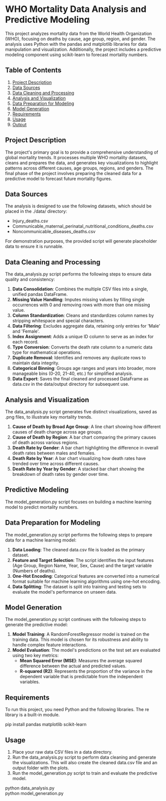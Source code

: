 # **WHO Mortality Data Analysis and Predictive Modeling**

This project analyzes mortality data from the World Health Organization (WHO), focusing on deaths by cause, age group, region, and gender. The analysis uses Python with the pandas and matplotlib libraries for data manipulation and visualization. Additionally, the project includes a predictive modeling component using scikit-learn to forecast mortality numbers.

## **Table of Contents**

1. [Project Description](https://www.google.com/search?q=%23project-description)  
2. [Data Sources](https://www.google.com/search?q=%23data-sources)  
3. [Data Cleaning and Processing](https://www.google.com/search?q=%23data-cleaning-and-processing)  
4. [Analysis and Visualization](https://www.google.com/search?q=%23analysis-and-visualization)  
5. [Data Preparation for Modeling](https://www.google.com/search?q=%23data-preparation-for-modeling)  
6. [Model Generation](https://www.google.com/search?q=%23model-generation)  
7. [Requirements](https://www.google.com/search?q=%23requirements)  
8. [Usage](https://www.google.com/search?q=%23usage)  
9. [Output](https://www.google.com/search?q=%23output)

## **Project Description**

The project's primary goal is to provide a comprehensive understanding of global mortality trends. It processes multiple WHO mortality datasets, cleans and prepares the data, and generates key visualizations to highlight patterns across different causes, age groups, regions, and genders. The final phase of the project involves preparing the cleaned data for a predictive model to forecast future mortality figures.

## **Data Sources**

The analysis is designed to use the following datasets, which should be placed in the ./data/ directory:

* Injury\_deaths.csv  
* Communicable\_maternal\_perinatal\_nutritional\_conditions\_deaths.csv  
* Noncommunicable\_diseases\_deaths.csv

For demonstration purposes, the provided script will generate placeholder data to ensure it is runnable.

## **Data Cleaning and Processing**

The data\_analysis.py script performs the following steps to ensure data quality and consistency:

1. **Data Consolidation**: Combines the multiple CSV files into a single, unified pandas DataFrame.  
2. **Missing Value Handling**: Imputes missing values by filling single occurrences with 0 and removing rows with more than one missing value.  
3. **Column Standardization**: Cleans and standardizes column names by stripping whitespace and special characters.  
4. **Data Filtering**: Excludes aggregate data, retaining only entries for 'Male' and 'Female'.  
5. **Index Assignment**: Adds a unique ID column to serve as an index for each record.  
6. **Type Conversion**: Converts the death rate column to a numeric data type for mathematical operations.  
7. **Duplicate Removal**: Identifies and removes any duplicate rows to maintain data integrity.  
8. **Categorical Binning**: Groups age ranges and years into broader, more manageable bins (0-20, 21-40, etc.) for simplified analysis.  
9. **Data Export**: Saves the final cleaned and processed DataFrame as data.csv in the data/output directory for subsequent use.

## **Analysis and Visualization**

The data\_analysis.py script generates five distinct visualizations, saved as .png files, to illustrate key mortality trends.

1. **Cause of Death by Broad Age Group**: A line chart showing how different causes of death change across age groups.  
2. **Cause of Death by Region**: A bar chart comparing the primary causes of death across various regions.  
3. **Death Rate by Gender**: A bar chart highlighting the difference in overall death rates between males and females.  
4. **Death Rate by Year**: A bar chart visualizing how death rates have trended over time across different causes.  
5. **Death Rate by Year by Gender**: A stacked bar chart showing the breakdown of death rates by gender over time.

## **Predictive Modeling**

The model\_generation.py script focuses on building a machine learning model to predict mortality numbers.

## **Data Preparation for Modeling**

The model\_generation.py script performs the following steps to prepare data for a machine learning model:

1. **Data Loading**: The cleaned data.csv file is loaded as the primary dataset.  
2. **Feature and Target Selection**: The script identifies the input features (Age Group, Region Name, Year, Sex, Cause) and the target variable (Numbers of deaths).  
3. **One-Hot Encoding**: Categorical features are converted into a numerical format suitable for machine learning algorithms using one-hot encoding.  
4. **Data Splitting**: The dataset is split into training and testing sets to evaluate the model's performance on unseen data.

## **Model Generation**

The model\_generation.py script continues with the following steps to generate the predictive model:

1. **Model Training**: A RandomForestRegressor model is trained on the training data. This model is chosen for its robustness and ability to handle complex feature interactions.  
2. **Model Evaluation**: The model's predictions on the test set are evaluated using two key metrics:  
   * **Mean Squared Error (MSE)**: Measures the average squared difference between the actual and predicted values.  
   * **R-squared (**R2**)**: Represents the proportion of the variance in the dependent variable that is predictable from the independent variables.

## **Requirements**

To run this project, you need Python and the following libraries. The re library is a built-in module.

pip install pandas matplotlib scikit-learn

## **Usage**

1. Place your raw data CSV files in a data directory.  
2. Run the data\_analysis.py script to perform data cleaning and generate the visualizations. This will also create the cleaned data.csv file and an output folder with the plots.  
3. Run the model\_generation.py script to train and evaluate the predictive model.

python data\_analysis.py  
python model\_generation.py  
